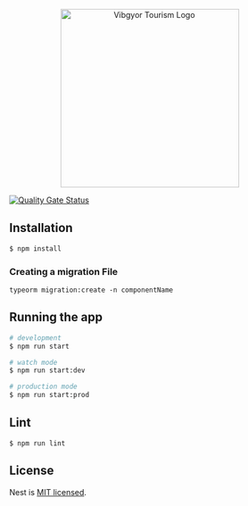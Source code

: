 <p align="center">
  <a href="http://hellomunnar.in/" target="blank"><img src="https://cdn.hellomunnar.in/logo.jpg" width="320" alt="Vibgyor Tourism Logo" /></a>
</p>

[![Quality Gate Status](https://sonarcloud.io/api/project_badges/measure?project=Kites-Foundation_hellomunnar-api&metric=alert_status)](https://sonarcloud.io/dashboard?id=Kites-Foundation_hellomunnar-api)

## Installation

```bash
$ npm install
```

### Creating a  migration File
```
typeorm migration:create -n componentName
```
## Running the app

```bash
# development
$ npm run start

# watch mode
$ npm run start:dev

# production mode
$ npm run start:prod
```

## Lint
```
$ npm run lint
```

## License

Nest is [MIT licensed](LICENSE).
